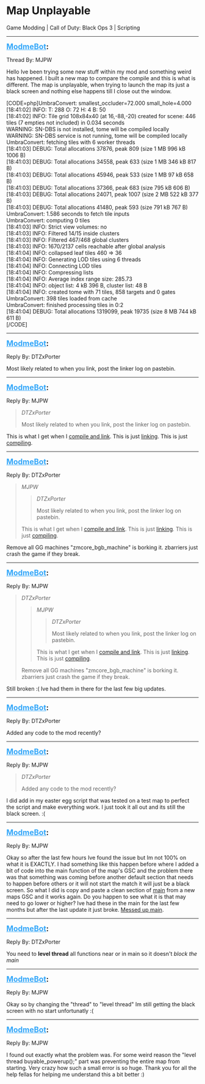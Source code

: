 # Map Unplayable
Game Modding | Call of Duty: Black Ops 3 | Scripting

---
<strong style="font-size: 1.4em;"><span style="text-decoration: underline;text-decoration-color: #34a7f9;"><span style="color:#34a7f9;">ModmeBot</span></span>:</strong>

<p>Thread By: MJPW<br /><p style="text-align:left;">Hello Ive been trying some new stuff within my mod and something weird has happened. I built a new map to compare the compile and this is what is different. The map is unplayable, when trying to launch the map its just a black screen and nothing else happens till I close out the window.</p><p style="text-align:left;"></p>[CODE=php]UmbraConvert: smallest_occluder=72.000 small_hole=4.000<br />[18:41:02] INFO: T: 288 O: 72 H: 4 B: 50<br />[18:41:02] INFO: Tile grid 108x84x40 (at 16,-88,-20) created for scene: 446 tiles (7 empties not included) in 0.034 seconds<br />WARNING: SN-DBS is not installed, tome will be compiled locally<br />WARNING: SN-DBS service is not running, tome will be compiled locally<br />UmbraConvert: fetching tiles with 6 worker threads<br />[18:41:03] DEBUG: Total allocations 37876, peak 809 (size 1 MB 996 kB 1006 B)<br />[18:41:03] DEBUG: Total allocations 34558, peak 633 (size 1 MB 346 kB 817 B)<br />[18:41:03] DEBUG: Total allocations 45946, peak 533 (size 1 MB 97 kB 658 B)<br />[18:41:03] DEBUG: Total allocations 37366, peak 683 (size 795 kB 606 B)<br />[18:41:03] DEBUG: Total allocations 24071, peak 1007 (size 2 MB 522 kB 377 B)<br />[18:41:03] DEBUG: Total allocations 41480, peak 593 (size 791 kB 767 B)<br />UmbraConvert: 1.586 seconds to fetch tile inputs<br />UmbraConvert: computing 0 tiles<br />[18:41:03] INFO: Strict view volumes: no<br />[18:41:03] INFO: Filtered 14/15 inside clusters<br />[18:41:03] INFO: Filtered 467/468 global clusters<br />[18:41:03] INFO: 1670/2137 cells reachable after global analysis<br />[18:41:04] INFO: collapsed leaf tiles 460 =&gt; 36<br />[18:41:04] INFO: Generating LOD tiles using 6 threads<br />[18:41:04] INFO: Connecting LOD tiles<br />[18:41:04] INFO: Compressing lists<br />[18:41:04] INFO: Average index range size: 285.73<br />[18:41:04] INFO: object list: 4 kB 396 B, cluster list: 48 B<br />[18:41:04] INFO: created tome with 71 tiles, 858 targets and 0 gates<br />UmbraConvert: 398 tiles loaded from cache<br />UmbraConvert: finished processing tiles in 0:2<br />[18:41:04] DEBUG: Total allocations 1319099, peak 19735 (size 8 MB 744 kB 611 B)<br />[/CODE]</p>

---
<strong style="font-size: 1.4em;"><span style="text-decoration: underline;text-decoration-color: #34a7f9;"><span style="color:#34a7f9;">ModmeBot</span></span>:</strong>

<p>Reply By: DTZxPorter<br /><p style="text-align:left;">Most likely related to when you link, post the linker log on pastebin.</p></p>

---
<strong style="font-size: 1.4em;"><span style="text-decoration: underline;text-decoration-color: #34a7f9;"><span style="color:#34a7f9;">ModmeBot</span></span>:</strong>

<p>Reply By: MJPW<br /><blockquote><em>DTZxPorter</em><p style="text-align:left;">Most likely related to when you link, post the linker log on pastebin.</p></blockquote><p style="text-align:left;">This is what I get when I <a href="http://pastebin.com/h2Vx3q7e">compile and link</a>. This is just <a href="http://pastebin.com/ncrATLBT">linking</a>. This is just <a href="http://pastebin.com/DmUdnu9X">compiling</a>.</p></p>

---
<strong style="font-size: 1.4em;"><span style="text-decoration: underline;text-decoration-color: #34a7f9;"><span style="color:#34a7f9;">ModmeBot</span></span>:</strong>

<p>Reply By: DTZxPorter<br /><blockquote><em>MJPW</em><blockquote><em>DTZxPorter</em><p style="text-align:left;">Most likely related to when you link, post the linker log on pastebin.</p></blockquote><p style="text-align:left;">This is what I get when I <a href="http://pastebin.com/h2Vx3q7e">compile and link</a>. This is just <a href="http://pastebin.com/ncrATLBT">linking</a>. This is just <a href="http://pastebin.com/DmUdnu9X">compiling</a>.</p></blockquote><p style="text-align:left;">Remove all GG machines &quot;zmcore_bgb_machine&quot; is borking it. zbarriers just crash the game if they break.</p></p>

---
<strong style="font-size: 1.4em;"><span style="text-decoration: underline;text-decoration-color: #34a7f9;"><span style="color:#34a7f9;">ModmeBot</span></span>:</strong>

<p>Reply By: MJPW<br /><blockquote><em>DTZxPorter</em><blockquote><em>MJPW</em><blockquote><em>DTZxPorter</em><p style="text-align:left;">Most likely related to when you link, post the linker log on pastebin.</p></blockquote><p style="text-align:left;">This is what I get when I <a href="http://pastebin.com/h2Vx3q7e">compile and link</a>. This is just <a href="http://pastebin.com/ncrATLBT">linking</a>. This is just <a href="http://pastebin.com/DmUdnu9X">compiling</a>.</p></blockquote><p style="text-align:left;">Remove all GG machines &quot;zmcore_bgb_machine&quot; is borking it. zbarriers just crash the game if they break.</p></blockquote><p style="text-align:left;">Still broken :( Ive had them in there for the last few big updates.</p></p>

---
<strong style="font-size: 1.4em;"><span style="text-decoration: underline;text-decoration-color: #34a7f9;"><span style="color:#34a7f9;">ModmeBot</span></span>:</strong>

<p>Reply By: DTZxPorter<br /><p style="text-align:left;">Added any code to the mod recently?</p><p style="text-align:left;"></p></p>

---
<strong style="font-size: 1.4em;"><span style="text-decoration: underline;text-decoration-color: #34a7f9;"><span style="color:#34a7f9;">ModmeBot</span></span>:</strong>

<p>Reply By: MJPW<br /><blockquote><em>DTZxPorter</em><p style="text-align:left;">Added any code to the mod recently?</p><p style="text-align:left;"></p></blockquote><p style="text-align:left;">I did add in my easter egg script that was tested on a test map to perfect the script and make everything work. I just took it all out and its still the black screen. :(</p></p>

---
<strong style="font-size: 1.4em;"><span style="text-decoration: underline;text-decoration-color: #34a7f9;"><span style="color:#34a7f9;">ModmeBot</span></span>:</strong>

<p>Reply By: MJPW<br /><p style="text-align:left;">Okay so after the last few hours Ive found the issue but Im not 100% on what it is EXACTLY. I had something like this happen before where I added a bit of code into the main function of the map&#39;s GSC and the problem there was that something was coming before another default section that needs to happen before others or it will not start the match it will just be a black screen. So what I did is copy and paste a clean section of <a href="http://pastebin.com/BAEM0qQR">main</a> from a new maps GSC and it works again. Do you happen to see what it is that may need to go lower or higher? Ive had these in the main for the last few months but after the last update it just broke. <a href="http://pastebin.com/H4LypnP4">Messed up main</a>.</p></p>

---
<strong style="font-size: 1.4em;"><span style="text-decoration: underline;text-decoration-color: #34a7f9;"><span style="color:#34a7f9;">ModmeBot</span></span>:</strong>

<p>Reply By: DTZxPorter<br /><p style="text-align:left;">You need to <strong>level thread</strong> all functions near or in main so it doesn&#39;t <em>block the main</em></p></p>

---
<strong style="font-size: 1.4em;"><span style="text-decoration: underline;text-decoration-color: #34a7f9;"><span style="color:#34a7f9;">ModmeBot</span></span>:</strong>

<p>Reply By: MJPW<br /><p style="text-align:left;">Okay so by changing the &quot;thread&quot; to &quot;level thread&quot; Im still getting the black screen with no start unfortunatly :(</p></p>

---
<strong style="font-size: 1.4em;"><span style="text-decoration: underline;text-decoration-color: #34a7f9;"><span style="color:#34a7f9;">ModmeBot</span></span>:</strong>

<p>Reply By: MJPW<br /><p style="text-align:left;">I found out exactly what the problem was. For some weird reason the &quot;level thread buyable_powerup();&quot; part was preventing the entire map from starting. Very crazy how such a small error is so huge. Thank you for all the help fellas for helping me understand this a bit better :)</p></p>

